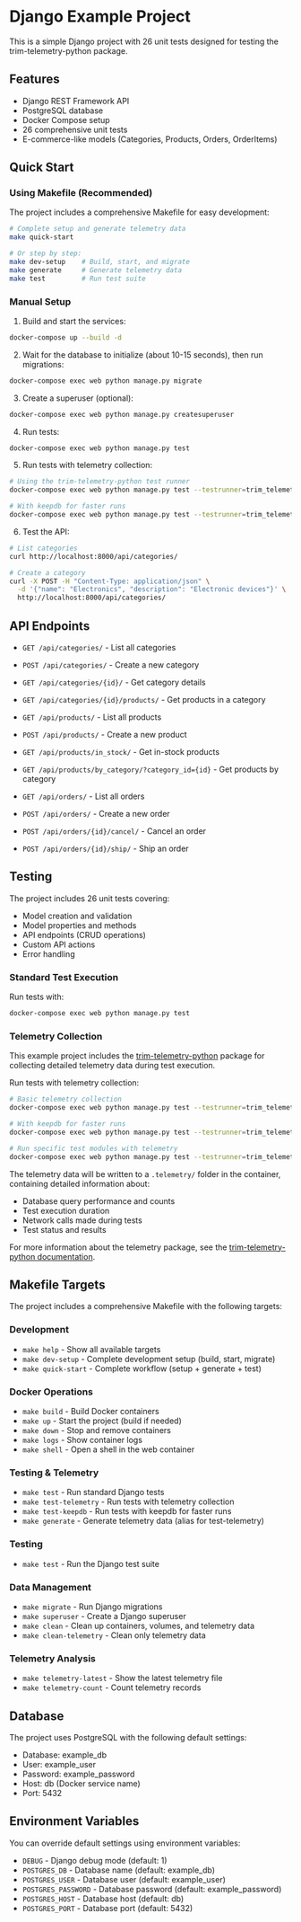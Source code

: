 # Django Example Project

This is a simple Django project with 26 unit tests designed for testing the trim-telemetry-python package.

## Features

- Django REST Framework API
- PostgreSQL database
- Docker Compose setup
- 26 comprehensive unit tests
- E-commerce-like models (Categories, Products, Orders, OrderItems)

## Quick Start

### Using Makefile (Recommended)

The project includes a comprehensive Makefile for easy development:

```bash
# Complete setup and generate telemetry data
make quick-start

# Or step by step:
make dev-setup    # Build, start, and migrate
make generate     # Generate telemetry data
make test         # Run test suite
```

### Manual Setup

1. Build and start the services:
```bash
docker-compose up --build -d
```

2. Wait for the database to initialize (about 10-15 seconds), then run migrations:
```bash
docker-compose exec web python manage.py migrate
```

3. Create a superuser (optional):
```bash
docker-compose exec web python manage.py createsuperuser
```

4. Run tests:
```bash
docker-compose exec web python manage.py test
```

5. Run tests with telemetry collection:
```bash
# Using the trim-telemetry-python test runner
docker-compose exec web python manage.py test --testrunner=trim_telemetry.django.TelemetryTestRunner

# With keepdb for faster runs
docker-compose exec web python manage.py test --testrunner=trim_telemetry.django.TelemetryTestRunner --keepdb
```

6. Test the API:
```bash
# List categories
curl http://localhost:8000/api/categories/

# Create a category
curl -X POST -H "Content-Type: application/json" \
  -d '{"name": "Electronics", "description": "Electronic devices"}' \
  http://localhost:8000/api/categories/
```

## API Endpoints

- `GET /api/categories/` - List all categories
- `POST /api/categories/` - Create a new category
- `GET /api/categories/{id}/` - Get category details
- `GET /api/categories/{id}/products/` - Get products in a category

- `GET /api/products/` - List all products
- `POST /api/products/` - Create a new product
- `GET /api/products/in_stock/` - Get in-stock products
- `GET /api/products/by_category/?category_id={id}` - Get products by category

- `GET /api/orders/` - List all orders
- `POST /api/orders/` - Create a new order
- `POST /api/orders/{id}/cancel/` - Cancel an order
- `POST /api/orders/{id}/ship/` - Ship an order

## Testing

The project includes 26 unit tests covering:
- Model creation and validation
- Model properties and methods
- API endpoints (CRUD operations)
- Custom API actions
- Error handling

### Standard Test Execution

Run tests with:
```bash
docker-compose exec web python manage.py test
```

### Telemetry Collection

This example project includes the [trim-telemetry-python](https://github.com/10printhello/trim-telemetry-python) package for collecting detailed telemetry data during test execution.

Run tests with telemetry collection:
```bash
# Basic telemetry collection
docker-compose exec web python manage.py test --testrunner=trim_telemetry.django.TelemetryTestRunner

# With keepdb for faster runs
docker-compose exec web python manage.py test --testrunner=trim_telemetry.django.TelemetryTestRunner --keepdb

# Run specific test modules with telemetry
docker-compose exec web python manage.py test --testrunner=trim_telemetry.django.TelemetryTestRunner demo_app.tests.CategoryModelTest
```

The telemetry data will be written to a `.telemetry/` folder in the container, containing detailed information about:
- Database query performance and counts
- Test execution duration
- Network calls made during tests
- Test status and results

For more information about the telemetry package, see the [trim-telemetry-python documentation](https://github.com/10printhello/trim-telemetry-python).

## Makefile Targets

The project includes a comprehensive Makefile with the following targets:

### Development
- `make help` - Show all available targets
- `make dev-setup` - Complete development setup (build, start, migrate)
- `make quick-start` - Complete workflow (setup + generate + test)

### Docker Operations
- `make build` - Build Docker containers
- `make up` - Start the project (build if needed)
- `make down` - Stop and remove containers
- `make logs` - Show container logs
- `make shell` - Open a shell in the web container

### Testing & Telemetry
- `make test` - Run standard Django tests
- `make test-telemetry` - Run tests with telemetry collection
- `make test-keepdb` - Run tests with keepdb for faster runs
- `make generate` - Generate telemetry data (alias for test-telemetry)

### Testing
- `make test` - Run the Django test suite

### Data Management
- `make migrate` - Run Django migrations
- `make superuser` - Create a Django superuser
- `make clean` - Clean up containers, volumes, and telemetry data
- `make clean-telemetry` - Clean only telemetry data

### Telemetry Analysis
- `make telemetry-latest` - Show the latest telemetry file
- `make telemetry-count` - Count telemetry records

## Database

The project uses PostgreSQL with the following default settings:
- Database: example_db
- User: example_user
- Password: example_password
- Host: db (Docker service name)
- Port: 5432

## Environment Variables

You can override default settings using environment variables:
- `DEBUG` - Django debug mode (default: 1)
- `POSTGRES_DB` - Database name (default: example_db)
- `POSTGRES_USER` - Database user (default: example_user)
- `POSTGRES_PASSWORD` - Database password (default: example_password)
- `POSTGRES_HOST` - Database host (default: db)
- `POSTGRES_PORT` - Database port (default: 5432)
